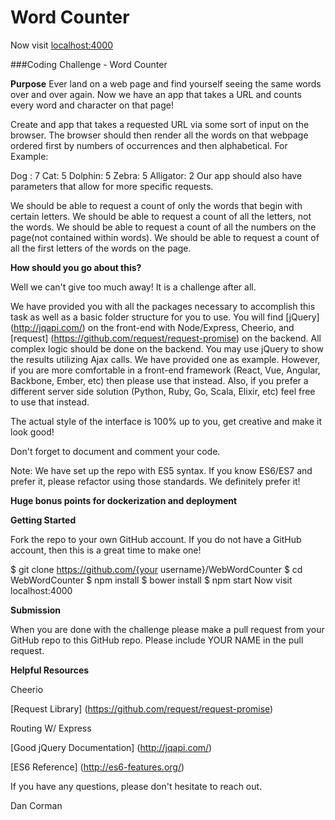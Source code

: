 # Word Counter

Now visit [localhost:4000](http://localhost:4000/)


###Coding Challenge - Word Counter

**Purpose** Ever land on a web page and find yourself seeing the same words over and over again. Now we have an app that takes a URL and counts every word and character on that page!

Create and app that takes a requested URL via some sort of input on the browser. The browser should then render all the words on that webpage ordered first by numbers of occurrences and then alphabetical. For Example:

Dog : 7
Cat: 5
Dolphin: 5
Zebra: 5
Alligator: 2
Our app should also have parameters that allow for more specific requests.

We should be able to request a count of only the words that begin with certain letters.
We should be able to request a count of all the letters, not the words.
We should be able to request a count of all the numbers on the page(not contained within words).
We should be able to request a count of all the first letters of the words on the page.

**How should you go about this?**

Well we can't give too much away! It is a challenge after all.

We have provided you with all the packages necessary to accomplish this task as well as a basic folder structure for you to use. You will find [jQuery] (http://jqapi.com/) on the front-end with Node/Express, Cheerio, and [request] (https://github.com/request/request-promise) on the backend. All complex logic should be done on the backend. You may use jQuery to show the results utilizing Ajax calls. We have provided one as example. However, if you are more comfortable in a front-end framework (React, Vue, Angular, Backbone, Ember, etc) then please use that instead. Also, if you prefer a different server side solution (Python, Ruby, Go, Scala, Elixir, etc) feel free to use that instead.

The actual style of the interface is 100% up to you, get creative and make it look good!

Don't forget to document and comment your code.

Note: We have set up the repo with ES5 syntax. If you know ES6/ES7 and prefer it, please refactor using those standards. We definitely prefer it!

**Huge bonus points for dockerization and deployment**

**Getting Started**

Fork the repo to your own GitHub account. If you do not have a GitHub account, then this is a great time to make one!

$ git clone https://github.com/{your username}/WebWordCounter
$ cd WebWordCounter
$ npm install
$ bower install
$ npm start
Now visit localhost:4000

**Submission**

When you are done with the challenge please make a pull request from your GitHub repo to this GitHub repo. Please include YOUR NAME in the pull request.

**Helpful Resources**

Cheerio

[Request Library] (https://github.com/request/request-promise)

Routing W/ Express

[Good jQuery Documentation] (http://jqapi.com/)

[ES6 Reference] (http://es6-features.org/)

If you have any questions, please don't hesitate to reach out.

Dan Corman
